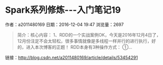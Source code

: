 # Spark系列修炼---入门笔记19
作者：a2011480169
日期：2016-12-04 19:47
浏览量：2697
> 简介：核心内容： 
1、RDD的一个实战案例OK，今天是2016年12月4日了，12月份注定不会太轻松，很多事情就像是多线程一样并行的进行执行，好的，进入本次博客的正题！ 
RDD本身有3种操作方式： 
①...

 链接：http://blog.csdn.net/a2011480169/article/details/53454291
